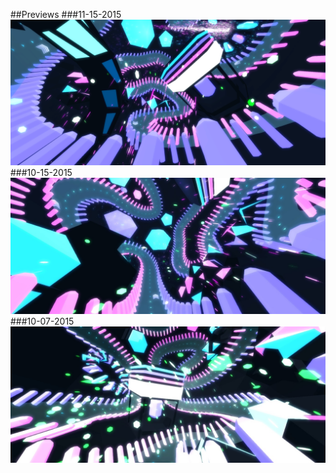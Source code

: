 ##Previews
###11-15-2015
![](https://github.com/Gkxd/BalanceBoardRacing/blob/master/Screenshots/preview_20151115.png)
###10-15-2015
![](https://github.com/Gkxd/BalanceBoardRacing/blob/master/Screenshots/preview_20151015.jpg)
###10-07-2015
![](https://github.com/Gkxd/BalanceBoardRacing/blob/master/Screenshots/preview_20151007.jpg)

